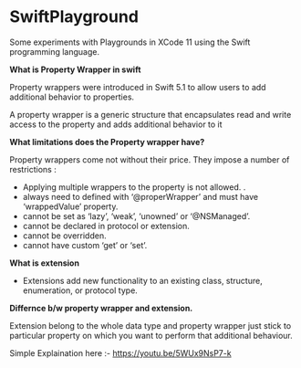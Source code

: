 # SwiftPlayground
Some experiments with Playgrounds in XCode 11 using the Swift programming language.

<b>What is Property Wrapper in swift</b>

Property wrappers were introduced in Swift 5.1 to allow users to add additional behavior to properties.

A property wrapper is a generic structure that encapsulates read and write access to the property and adds additional behavior to it

<b>What limitations does the Property wrapper have?</b>

Property wrappers come not without their price. They impose a number of restrictions :

* Applying multiple wrappers to the property is not allowed. .  
* always need to defined with ‘@properWrapper’ and must have ‘wrappedValue’ property.
* cannot be set as ‘lazy’, ‘weak’, ‘unowned’ or ‘@NSManaged’.
* cannot be declared in protocol or extension.
* cannot be overridden.
* cannot have custom ‘get’ or ‘set’.

<b>What is extension</b>
* Extensions add new functionality to an existing class, structure, enumeration, or protocol type.

<b>Differnce b/w property wrapper and extension.</b>

Extension belong to the whole data type and property wrapper just stick to particular property on which you want to perform that additional behaviour.

Simple Explaination here :- https://youtu.be/5WUx9NsP7-k

